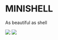 # MINISHELL
As beautiful as shell

![](https://img.shields.io/badge/Language-C-blue)
![](https://img.shields.io/badge/School-42-black)

